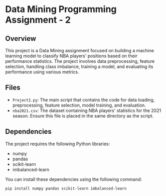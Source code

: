 # Data Mining Programming Assignment - 2

## Overview

This project is a Data Mining assignment focused on building a machine learning model to classify NBA players' positions based on their performance statistics. The project involves data preprocessing, feature selection, handling class imbalance, training a model, and evaluating its performance using various metrics.

## Files

- `Project2.py`: The main script that contains the code for data loading, preprocessing, feature selection, model training, and evaluation.
- `nba2021.csv`: The dataset containing NBA players' statistics for the 2021 season. Ensure this file is placed in the same directory as the script.

## Dependencies

The project requires the following Python libraries:

- numpy
- pandas
- scikit-learn
- imbalanced-learn

You can install these dependencies using the following command:

```bash
pip install numpy pandas scikit-learn imbalanced-learn
